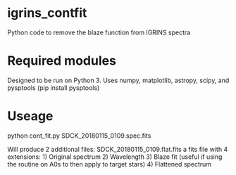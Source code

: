 # igrins_contfit
Python code to remove the blaze function from IGRINS spectra

# Required modules 
Designed to be run on Python 3. 
Uses numpy, matplotlib, astropy, scipy, and pysptools (pip install pysptools)

# Useage 

python cont_fit.py SDCK_20180115_0109.spec.fits

Will produce 2 additional files:
  SDCK_20180115_0109.flat.fits a fits file with 4 extensions:
    1) Original spectrum
    2) Wavelength
    3) Blaze fit (useful if using the routine on A0s to then apply to target stars)
    4) Flattened spectrum
